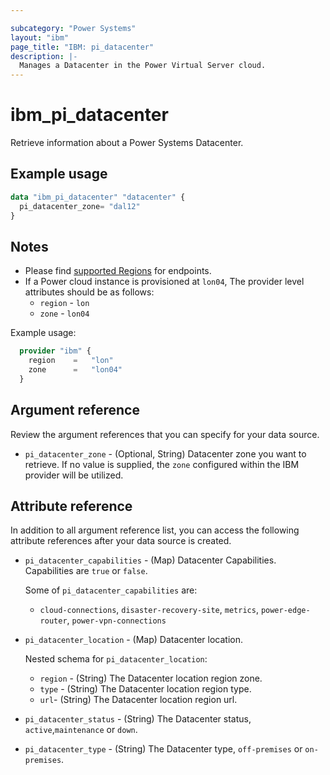 ```yaml
---

subcategory: "Power Systems"
layout: "ibm"
page_title: "IBM: pi_datacenter"
description: |-
  Manages a Datacenter in the Power Virtual Server cloud.
---
```


# ibm_pi_datacenter

Retrieve information about a Power Systems Datacenter.

## Example usage

```terraform
data "ibm_pi_datacenter" "datacenter" {
  pi_datacenter_zone= "dal12"
}
```

## Notes

- Please find [supported Regions](https://cloud.ibm.com/apidocs/power-cloud#endpoint) for endpoints.
- If a Power cloud instance is provisioned at `lon04`, The provider level attributes should be as follows:
  - `region` - `lon`
  - `zone` - `lon04`

Example usage:

  ```terraform
    provider "ibm" {
      region    =   "lon"
      zone      =   "lon04"
    }
  ```
  
## Argument reference

Review the argument references that you can specify for your data source.

- `pi_datacenter_zone` - (Optional, String) Datacenter zone you want to retrieve. If no value is supplied, the `zone` configured within the IBM provider will be utilized.

## Attribute reference

In addition to all argument reference list, you can access the following attribute references after your data source is created.

- `pi_datacenter_capabilities` - (Map) Datacenter Capabilities. Capabilities are `true` or `false`.

    Some of `pi_datacenter_capabilities` are:
  - `cloud-connections`, `disaster-recovery-site`, `metrics`,  `power-edge-router`, `power-vpn-connections`

- `pi_datacenter_location` - (Map) Datacenter location.

    Nested schema for `pi_datacenter_location`:
  - `region` - (String) The Datacenter location region zone.
  - `type` - (String) The Datacenter location region type.
  - `url`- (String) The Datacenter location region url.
- `pi_datacenter_status` - (String) The Datacenter status, `active`,`maintenance` or `down`.
- `pi_datacenter_type` - (String) The Datacenter type, `off-premises` or `on-premises`.
